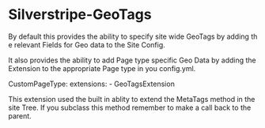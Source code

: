Silverstripe-GeoTags
===========================

By default this provides the ability to specify site wide GeoTags by adding th e relevant Fields for Geo data to the Site Config.

It also provides the ability to add Page type specific Geo Data by adding the Extension to the appropriate Page type in you config.yml.

CustomPageType:
  extensions:
    - GeoTagsExtension

This extension used the built in ablity to extend the MetaTags method in the site Tree. If you subclass this method remember to make a call back to the parent.